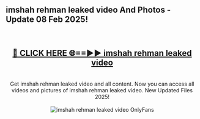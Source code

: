 <h2>imshah rehman leaked video And Photos - Update 08 Feb 2025!</h2>
<br>
<div align="center">
<h2><a href="https://cutt.ly/te57wshS" rel="nofollow">🔴 CLICK HERE 🌐==►► imshah rehman leaked video</a></h2>
<br>
Get imshah rehman leaked video and all content. Now you can access all videos and pictures of imshah rehman leaked video. New Updated Files 2025!
<br>
<br>
<a href="https://cutt.ly/te57wshS" rel="nofollow" data-target="animated-image.originalLink"><img src="https://i.ibb.co.com/WyWwxjT/player-gif2.gif" alt="imshah rehman leaked video OnlyFans" style="max-width: 100%; display: inline-block;" data-target="animated-image.originalImage"></a>
</div>
<br>